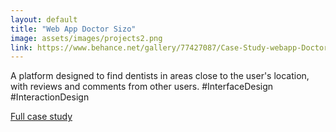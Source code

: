 ```yaml
---
layout: default
title: "Web App Doctor Sizo"
image: assets/images/projects2.png
link: https://www.behance.net/gallery/77427087/Case-Study-webapp-Doctor-Siso
---
```


A platform designed to find dentists in areas close to the user's location, with reviews and comments from other users.
#InterfaceDesign #InteractionDesign

[Full case study](https://www.behance.net/gallery/77427087/Case-Study-webapp-Doctor-Siso)